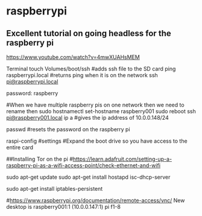 # raspberrypi

## Excellent tutorial on going headless for the raspberry pi
https://www.youtube.com/watch?v=4mwXUAHsMEM

Terminal
touch Volumes/boot/ssh #adds ssh file to the SD card
ping raspberrypi.local #returns ping when it is on the network
ssh pi@raspberrypi.local

password: raspberry

#When we have multiple raspberry pis on one network then we need to rename then
sudo hostnamectl set-hostname raspberry001
sudo reboot
ssh pi@raspberry001.local
ip a #gives the ip address of 10.0.0.148/24

passwd #resets the password on the raspberry pi

raspi-config #settings
#Expand the boot drive so you have access to the entire card

##Installing Tor on the pi
#https://learn.adafruit.com/setting-up-a-raspberry-pi-as-a-wifi-access-point/check-ethernet-and-wifi

sudo apt-get update
sudo apt-get install hostapd isc-dhcp-server

sudo apt-get install iptables-persistent

#https://www.raspberrypi.org/documentation/remote-access/vnc/
New desktop is raspberry001:1 (10.0.0.147:1)
pi
f1-8
